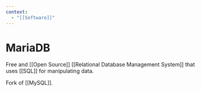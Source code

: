 ```yaml
---
context:
  - "[[Software]]"
---
```


# MariaDB

Free and [[Open Source]] [[Relational Database Management System]] that uses [[SQL]] for manipulating data.

Fork of [[MySQL]].
